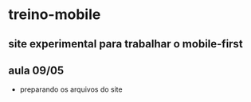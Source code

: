 # treino-mobile
site experimental para trabalhar o mobile-first
---
## aula 09/05
* preparando os arquivos do site
